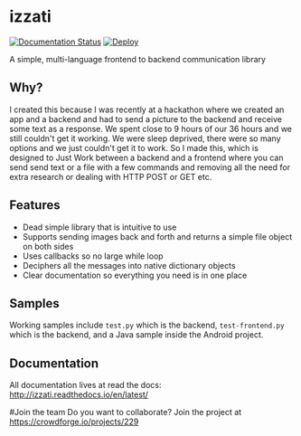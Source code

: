 # izzati

[![Documentation Status](https://readthedocs.org/projects/izzati/badge/?version=latest)](http://izzati.readthedocs.io/en/latest/?badge=latest)
[![Deploy](https://www.herokucdn.com/deploy/button.png)](https://heroku.com/deploy)

A simple, multi-language frontend to backend communication library

## Why?
I created this because I was recently at a hackathon where we created an
app and a backend and had to send a picture to the backend and receive
some text as a response. We spent close to 9 hours of our 36 hours and we
still couldn't get it working. We were sleep deprived, there were so many
options and we just couldn't get it to work. So I made this, which is designed
to Just Work between a backend and a frontend where you can send send text or
a file with a few commands and removing all the need for extra research or
dealing with HTTP POST or GET etc.

## Features
* Dead simple library that is intuitive to use
* Supports sending images back and forth and returns a simple file object on both sides
* Uses callbacks so no large while loop
* Deciphers all the messages into native dictionary objects
* Clear documentation so everything you need is in one place

## Samples
Working samples include `test.py` which is the backend, `test-frontend.py`
which is the backend, and a Java sample inside the Android project.

## Documentation
All documentation lives at read the docs:
http://izzati.readthedocs.io/en/latest/

#Join the team
 Do you want to collaborate? Join the project at https://crowdforge.io/projects/229
